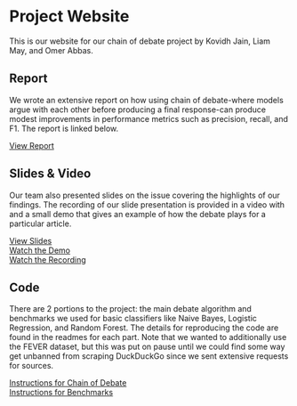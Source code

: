 # Project Website
This is our website for our chain of debate project by Kovidh Jain, Liam May, and Omer Abbas.

## Report
We wrote an extensive report on how using chain of debate-where models argue with each other before producing a final response-can produce modest improvements in performance metrics such as precision, recall, and F1. The report is linked below.

[View Report](https://github.com/Omer1BC/LLMProject/blob/main/Chain_of_Debate__A_Multi_Agent_Framework_for_Misinformation_Detection.pdf)  


## Slides & Video
Our team also presented slides on the issue covering the highlights of our findings. The recording of our slide presentation is provided in a video with and a small demo that gives an example of how the debate plays for a particular article.

[View Slides](https://github.com/Omer1BC/LLMProject/blob/main/Chain_of_Debate__A_Multi_Agent_Framework_for_Misinformation_Detection.pdf)  
[Watch the Demo](https://www.youtube.com/watch?v=BfJ4w71tdrE)  
[Watch the Recording](https://www.youtube.com/watch?v=UkqEEMxqT9g&t=421s)


## Code
There are 2 portions to the project: the main debate algorithm and benchmarks we used for basic classifiers like Naive Bayes, Logistic Regression, and Random Forest. The details for reproducing the code are found in the readmes for each part. Note that we wanted to additionally use the FEVER dataset, but this was put on pause until we could find some way get unbanned from scraping DuckDuckGo since we sent extensive requests for sources.

[Instructions for Chain of Debate](https://github.com/Omer1BC/LLMProject/tree/main/code/chain-of-debate/informed-llm)  
[Instructions for Benchmarks](https://github.com/Omer1BC/LLMProject/tree/main/code/benchmarks)  

